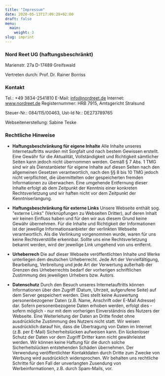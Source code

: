 ```yaml
---
title: "Impressum"
date: 2020-05-13T17:09:28+02:00
draft: false
menu: 
  main:
    weight: 3
slug: imprint
---
```


### Nord Reet UG (haftungsbeschränkt)
Marienstr. 27a
D-17489 Greifswald

Vertreten durch:
Prof. Dr. Rainer Borriss

### Kontakt
Tel.: +49 3834-2541810
E-Mail: info@nordreet.de
Internet: www.nordreet.de
Registernummer: HRB 7915, Amtsgericht Stralsund

Steuer-Nr.: 084/115/00463, Ust-Id Nr.: DE273789765

Webseitenerstellung:
Sabine Teske

### Rechtliche Hinweise
* **Haftungsbeschränkung für eigene Inhalte** Alle Inhalte unseres Internetauftritts wurden mit Sorgfalt und nach bestem Gewissen erstellt. Eine Gewähr für die Aktualität, Vollständigkeit und Richtigkeit sämtlicher Seiten kann jedoch nicht übernommen werden. Gemäß § 7 Abs. 1 TMG sind wir als Dienstanbieter für eigene Inhalte auf diesen Seiten nach den allgemeinen Gesetzen verantwortlich, nach den §§ 8 bis 10 TMG jedoch nicht verpflichtet, die übermittelten oder gespeicherten fremden Informationen zu überwachen. Eine umgehende Entfernung dieser Inhalte erfolgt ab dem Zeitpunkt der Kenntnis einer konkreten Rechtsverletzung und wir haften nicht vor dem Zeitpunkt der Kenntniserlangung.

* **Haftungsbeschränkung für externe Links** Unsere Webseite enthält sog. "externe Links" (Verknüpfungen zu Webseiten Dritter), auf deren Inhalt wir keinen Einfluss haben und für den wir aus diesem Grund keine Gewähr übernehmen. Für die Inhalte und Richtigkeit der Informationen ist der jeweilige Informationsanbieter der verlinkten Webseite verantwortlich. Als die Verlinkung vorgenommen wurde, waren für uns keine Rechtsverstöße erkennbar. Sollte uns eine Rechtsverletzung bekannt werden, wird der jeweilige Link umgehend von uns entfernt.

* **Urheberrech** Die auf dieser Webseite veröffentlichten Inhalte und Werke unterliegen dem deutschen Urheberrecht. Jede Art der Vervielfältigung, Bearbeitung, Verbreitung und jede Art der Verwertung außerhalb der Grenzen des Urheberrechts bedarf der vorherigen schriftlichen Zustimmung des jeweiligen Urhebers bzw. Autors.

* **Datenschutz** Durch den Besuch unseres Internetauftritts können Informationen über den Zugriff (Datum, Uhrzeit, aufgerufene Seite) auf dem Server gespeichert werden. Dies stellt keine Auswertung personenbezogener Daten (z.B. Name, Anschrift oder E-Mail Adresse) dar. Sofern personenbezogene Daten erhoben werden, erfolgt dies - sofern möglich - nur mit dem vorherigen Einverständnis des Nutzers der Webseite. Eine Weiterleitung der Daten an Dritte findet ohne ausdrückliche Zustimmung des Nutzers nicht statt. Wir weisen ausdrücklich darauf hin, dass die Übertragung von Daten im Internet (z.B. per E-Mail) Sicherheitslücken aufweisen kann. Ein lückenloser Schutz der Daten vor dem Zugriff Dritter kann nicht gewährleistet werden. Wir können keine Haftung für die durch solche Sicherheitslücken entstehenden Schäden übernehmen. Der Verwendung veröffentlichter Kontaktdaten durch Dritte zum Zwecke von Werbung wird ausdrücklich widersprochen. Wir behalten uns rechtliche Schritte für den Fall der unverlangten Zusendung von Werbeinformationen, z.B. durch Spam-Mails, vor.
